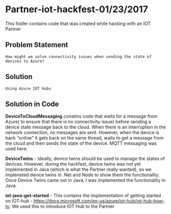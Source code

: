 # Partner-iot-hackfest-01/23/2017

This folder contains code that was created while hacking with an IOT Partner 

## Problem Statement 
    How might we solve connectivity issues when sending the state of devices to Azure? 
## Solution
    Using Azure IOT Hubs 
    
## Solution in Code
**DeviceToCloudMessaging** conatins code that waits for a message from Azure( to ensure that there is no connectivity issue) before sending a device state message back to the cloud. When there is an interruption in the network connection, no messages are sent. However, when the device is back "online" it gets back on the same thread, waits to get a message from the cloud and then sends the state of the device. MQTT messaging was used here. 

**DeviceTwins** - Ideally, device twins should be used to manage the states of devices. However, during the hackfest, device twins was not yet implemented in Java (which is what the Partner really wanted), so we impleneted device twins in .Net and Node to show them the functionality. Once Device Twins came out in Java, I was implemented the functionality in Java.

**iot-java-get-started** - This contains the implementation of getting started on IOT-hub - https://docs.microsoft.com/en-us/azure/iot-hub/iot-hub-how-to. We used this to introduce IOT Hub to the Partner  


